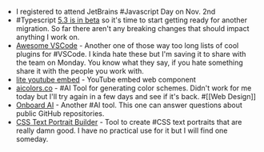 - I registered to attend JetBrains #Javascript Day on Nov. 2nd
- #Typescript [5.3 is in beta](https://devblogs.microsoft.com/typescript/announcing-typescript-5-3-beta/) so it's time to start getting ready for another migration. So far there aren't any breaking changes that should impact anything I work on.
- [Awesome VSCode](https://viatsko.github.io/awesome-vscode/) - Another one of those way too long lists of cool plugins for #VSCode. I kinda hate these but I'm saving it to share with the team on Monday. You know what they say, if you hate something share it with the people you work with.
- [lite youtube embed](https://github.com/paulirish/lite-youtube-embed) - YouTube embed web component
- [aicolors.co](https://aicolors.co/) - #AI Tool for generating color schemes. Didn't work for me today but I'll try again in a few days and see if it's back. #[[Web Design]]
- [Onboard AI](https://www.getonboard.dev/) - Another #AI tool. This one can answer questions about public GitHub repositories.
- [CSS Text Portrait Builder](https://github.com/warengonzaga/css-text-portrait-builder) - Tool to create #CSS text portraits that are really damn good. I have no practical use for it but I will find one someday.